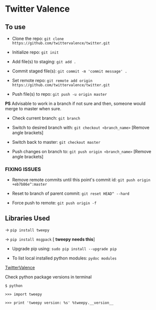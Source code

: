 # Twitter Valence

## To use

* Clone the repo: `git clone https://github.com/twittervalence/twitter.git`

* Initialize repo: `git init`

* Add file(s) to staging: `git add .`

* Commit staged file(s): `git commit -m 'commit message' .`

* Set remote repo: `git remote add origin https://github.com/twittervalence/twitter.git`

* Push file(s) to repo: `git push -u origin master`

**PS** Advisable to work in a branch if not sure and then, someone would merge to master when sure.

* Check current branch: `git branch`

* Switch to desired branch with: `git checkout <branch_name>` [Remove angle brackets]

* Switch back to master: `git checkout master`

* Push changes on branch to: `git push origin <branch_name>` [Remove angle brackets]

### FIXING ISSUES

* Remove remote commits until this point's commit id: `git push origin +eb7b86e^:master`

* Reset to branch of parent commit: `git reset HEAD^ --hard`

* Force push to remote: `git push origin -f`

## Libraries Used

&rightarrow; `pip install tweepy`

&rightarrow; `pip install msgpack` [ __tweepy needs this__]

* Upgrade pip using: `sudo pip install --upgrade pip`

* To list local installed python modules: `pydoc modules`

[TwitterValence](#)

Check python package versions in terminal

`$ python`

`>>> import tweepy`

`>>> print 'tweepy version: %s' %tweepy.__version__`
